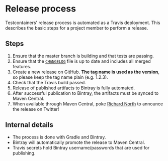 # Release process

Testcontainers' release process is automated as a Travis deployment. This describes the basic steps for a project member to perform a release.

## Steps

1. Ensure that the master branch is building and that tests are passing.
1. Ensure that the [`CHANGELOG`](CHANGELOG.md) file is up to date and includes all merged features.
1. Create a new release on GitHub. **The tag name is used as the version**, so please keep the tag name plain (e.g. 1.2.3).
1. Check that the Travis build passed.
1. Release of published artifacts to Bintray is fully automated.
1. After successful publication to Bintray, the artifacts must be synced to Maven Central.
1. When available through Maven Central, poke [Richard North](https://github.com/rnorth) to announce the release on Twitter!

## Internal details

* The process is done with Gradle and Bintray.
* Bintray will automatically promote the release to Maven Central.
* Travis secrets hold Bintray username/passwords that are used for publishing.
